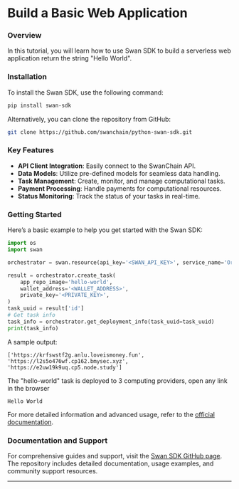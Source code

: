 # Build a Basic Web Application

### Overview

In this tutorial, you will learn how to use Swan SDK to build a serverless web application return the string "Hello World".

### Installation

To install the Swan SDK, use the following command:

```bash
pip install swan-sdk
```

Alternatively, you can clone the repository from GitHub:

```bash
git clone https://github.com/swanchain/python-swan-sdk.git
```

### Key Features

* **API Client Integration**: Easily connect to the SwanChain API.
* **Data Models**: Utilize pre-defined models for seamless data handling.
* **Task Management**: Create, monitor, and manage computational tasks.
* **Payment Processing**: Handle payments for computational resources.
* **Status Monitoring**: Track the status of your tasks in real-time.

### Getting Started

Here’s a basic example to help you get started with the Swan SDK:

```python
import os
import swan

orchestrator = swan.resource(api_key='<SWAN_API_KEY>', service_name='Orchestrator')

result = orchestrator.create_task(
    app_repo_image='hello-world',
    wallet_address='<WALLET_ADDRESS>',
    private_key='<PRIVATE_KEY>',
)
task_uuid = result['id']
# Get task info
task_info = orchestrator.get_deployment_info(task_uuid=task_uuid)
print(task_info)
```

A sample output:

```
['https://krfswstf2g.anlu.loveismoney.fun', 'https://l2s5o476wf.cp162.bmysec.xyz', 'https://e2uw19k9uq.cp5.node.study']
```

The "hello-world" task is deployed to 3 computing providers, open any link in the browser&#x20;

```
Hello World
```

For more detailed information and advanced usage, refer to the [official documentation](https://github.com/swanchain/python-swan-sdk).

### Documentation and Support

For comprehensive guides and support, visit the [Swan SDK GitHub page](https://github.com/swanchain/python-swan-sdk). The repository includes detailed documentation, usage examples, and community support resources.

***
